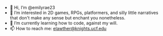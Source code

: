 - 👋 Hi, I’m @emilyrae23
- 👀 I’m interested in 2D games, RPGs, platformers, and silly little narratives that don't make any sense but enchant you nonetheless.
- 🌱 I’m currently learning how to code, against my will.
- 📫 How to reach me: elawther@knights.ucf.edu

<!---
emilyrae23/emilyrae23 is a ✨ special ✨ repository because its `README.md` (this file) appears on your GitHub profile.
You can click the Preview link to take a look at your changes.
--->
